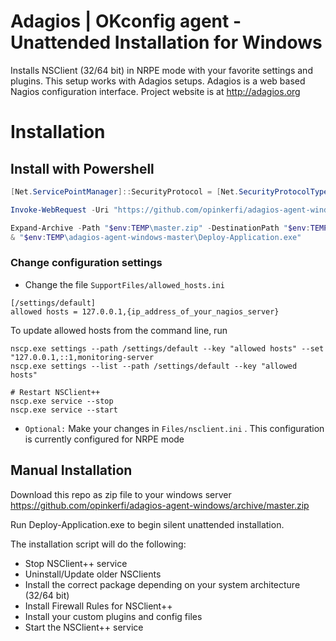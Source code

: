 # Adagios | OKconfig agent - Unattended Installation for Windows
Installs NSClient (32/64 bit) in NRPE mode with your favorite settings and plugins.
This setup works with Adagios setups. Adagios is a web based Nagios configuration interface.
Project website is at http://adagios.org

# Installation

## Install with Powershell
```powershell
[Net.ServicePointManager]::SecurityProtocol = [Net.SecurityProtocolType]::Tls12

Invoke-WebRequest -Uri "https://github.com/opinkerfi/adagios-agent-windows/archive/master.zip" -outfile "$env:TEMP\master.zip" -Verbose

Expand-Archive -Path "$env:TEMP\master.zip" -DestinationPath "$env:TEMP" -Force -Verbose
& "$env:TEMP\adagios-agent-windows-master\Deploy-Application.exe"
```

### Change configuration settings

* Change the file `SupportFiles/allowed_hosts.ini`
```
[/settings/default]
allowed hosts = 127.0.0.1,{ip_address_of_your_nagios_server}
```

To update allowed hosts from the command line, run

```
nscp.exe settings --path /settings/default --key "allowed hosts" --set "127.0.0.1,::1,monitoring-server
nscp.exe settings --list --path /settings/default --key "allowed hosts"

# Restart NSClient++
nscp.exe service --stop
nscp.exe service --start
```

* `Optional:` Make your changes in `Files/nsclient.ini` . This configuration is currently configured for NRPE mode

## Manual Installation

Download this repo as zip file to your windows server
https://github.com/opinkerfi/adagios-agent-windows/archive/master.zip

Run Deploy-Application.exe to begin silent unattended installation. 

The installation script will do the following:

* Stop NSClient++ service
* Uninstall/Update older NSClients
* Install the correct package depending on your system architecture (32/64 bit)
* Install Firewall Rules for NSClient++
* Install your custom plugins and config files
* Start the NSClient++ service
